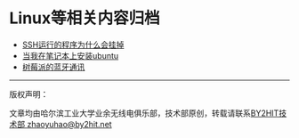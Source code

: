 # Linux等相关内容归档
* [SSH运行的程序为什么会挂掉](/linux/SSH_why_dead.md)
* [当我在笔记本上安装ubuntu](/linux/when_i_installing_ubuntu_on_notebook.md)
* [树莓派的蓝牙通讯](/linux/树莓派的蓝牙通讯.md)



----
版权声明：

文章均由哈尔滨工业大学业余无线电俱乐部，技术部原创，转载请联系[BY2HIT技术部 zhaoyuhao@by2hit.net](zhaoyuhao@by2hit.net)